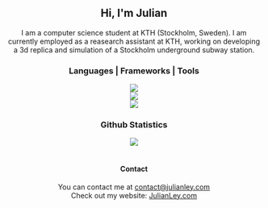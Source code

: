 <h2 align="center">
  Hi, I'm Julian
</h2>

<div align="center">
  I am a computer science student at KTH (Stockholm, Sweden). 
  I am currently employed as a reasearch assistant at KTH, working on developing a 3d replica and simulation of a Stockholm underground subway station.
</div>

<h3 align="center">
  Languages | Frameworks | Tools
</h3>

<div align="center">
  <img src="https://skillicons.dev/icons?i=c,cs,go,java,lua,py,html,css,js" /><br>
  <img src="https://skillicons.dev/icons?i=arduino,matlab,unity,blender,latex" /><br>
  <img src="https://skillicons.dev/icons?i=git,github,vim,neovim,vscode,maven,postgres,linux,arch" /><br>
</div>

<h3 align="center">
  Github Statistics
</h3>
<div align="center">
  <img src="https://github-readme-streak-stats.herokuapp.com/?user=julianley&hide_border=true"/>
<br>
</div><br>
<div align="center">
<h4>Contact</h4>
<p>You can contact me at <a href="mailto:contact@julianley.com">contact@julianley.com</a><br>
  Check out my website: <a href="https://julianley.com/" target="_blank">JulianLey.com</a>
</p>
</div>
  
<!--
**JulianLey/JulianLey** is a ✨ _special_ ✨ repository because its `README.md` (this file) appears on your GitHub profile.

Here are some ideas to get you started:

- 🔭 I’m currently working on ...
- 🌱 I’m currently learning ...
- 👯 I’m looking to collaborate on ...
- 🤔 I’m looking for help with ...
- 💬 Ask me about ...
- 📫 How to reach me: ...
- 😄 Pronouns: ...
- ⚡ Fun fact: ...
-->
